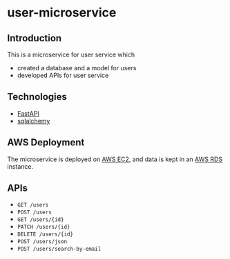 # user-microservice

## Introduction

This is a microservice for user service which

- created a database and a model for users
- developed APIs for user service

## Technologies

- [FastAPI](https://fastapi.tiangolo.com/)
- [sqlalchemy](https://www.sqlalchemy.org/)

## AWS Deployment

The microservice is deployed on [AWS EC2](https://aws.amazon.com/ec2/), and data is kept in an [AWS RDS](https://aws.amazon.com/rds/) instance.

## APIs

- ```GET /users```
- ```POST /users```
- ```GET /users/{id}```
- ```PATCH /users/{id}```
- ```DELETE /users/{id}```
- ```POST /users/json```
- ```POST /users/search-by-email```
